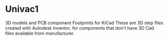 # Univac1
3D models and PCB component Footprints for KiCad
These are 3D step files created with Autodesk Inventor, for components that don't have 3D Cad files available from manufacturer.
